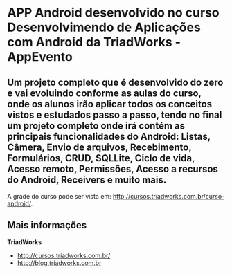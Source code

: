 APP Android desenvolvido no curso Desenvolvimendo de Aplicações com Android da TriadWorks - AppEvento
=====================================================================================================


Um projeto completo que é desenvolvido do zero e vai evoluindo conforme as aulas do curso, onde os alunos irão aplicar todos os conceitos 
vistos e estudados passo a passo, tendo no final um projeto completo onde irá contém as principais funcionalidades do Android: 
Listas, Câmera, Envio de arquivos, Recebimento, Formulários, CRUD, SQLLite, Ciclo de vida, Acesso remoto, Permissões, Acesso a recursos do Android, Receivers e muito mais.
----------------------------------------

A grade do curso pode ser vista em: http://cursos.triadworks.com.br/curso-android/.


Mais informações
----------------

**TriadWorks**
- http://cursos.triadworks.com.br/
- http://blog.triadworks.com.br
